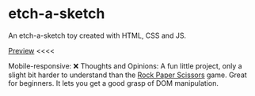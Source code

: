 # etch-a-sketch
An etch-a-sketch toy created with HTML, CSS and JS.

[Preview](https://emmahare.github.io/etch-a-sketch/) <<<<

Mobile-responsive: ❌
Thoughts and Opinions: A fun little project, only a slight bit harder to understand than the [Rock Paper Scissors](https://github.com/emmahare/rock-paper-scissors) game. Great for beginners. It lets you get a good grasp of DOM manipulation. 

